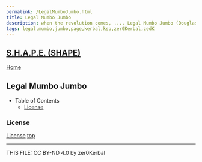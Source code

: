 ```yaml
---
permalink: /LegalMumboJumbo.html
title: Legal Mumbo Jumbo
description: when the revolution comes, .... Legal Mumbo Jumbo (Douglas Adams)
tags: legal,mumbo,jumbo,page,kerbal,ksp,zer0Kerbal,zedK
---
```

<!-- LegalMumboJumbo.md v1.0.0.0
S.H.A.P.E. (SHAPE)
created: 15 Dec 2023updated: 

TEMPLATE: LegalMumboJumbo.md v1.0.6.0
created: 01 Feb 2022
updated: 14 Apr 2023 -->
<script src="https://kit.fontawesome.com/0ea5493613.js" crossorigin="anonymous"></script><i class="fa-solid fa-file-contract fa-beat-fade fa-3x" style="--fa-beat-fade-opacity: 0.1; --fa-beat-fade-scale: 1.25;color: #6495ED" ></i>

## [S.H.A.P.E. (SHAPE)][mod]

[Home](./index.md)

## Legal Mumbo Jumbo
<!-- no toc -->
* Table of Contents
  * [License](#license)
  <!-- * [Forum Post #1](#forum-i) -->
  <!-- * [Forum Post #2](#forum-ii) -->

### License

[License](./LegalMumboJumbo/License.md)
[top](#legal-mumbo-jumbo)

<!-- ### Forum I

![Forum](./LegalMumboJumbo/FORUM-01.png)
[top](#legal-mumbo-jumbo)

### Forum II

![Forum](./LegalMumboJumbo/FORUM-02.png)
[top](#legal-mumbo-jumbo) -->

---

THIS FILE: CC BY-ND 4.0 by zer0Kerbal

[mod]: https://www.curseforge.com/kerbal/ksp-mods/SHAPE "S.H.A.P.E. (SHAPE)"